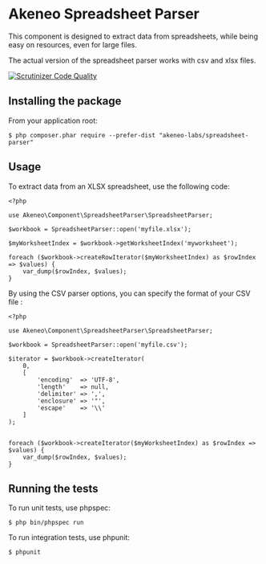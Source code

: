 Akeneo Spreadsheet Parser
=========================

This component is designed to extract data from spreadsheets, while being easy on resources, even for large files.

The actual version of the spreadsheet parser works with csv and xlsx files.

[![Scrutinizer Code Quality](https://scrutinizer-ci.com/g/akeneo-labs/spreadsheet-parser/badges/quality-score.png?b=master)](https://scrutinizer-ci.com/g/akeneo-labs/spreadsheet-parser/?branch=master)

Installing the package
----------------------

From your application root:

    $ php composer.phar require --prefer-dist "akeneo-labs/spreadsheet-parser"


Usage
-----

To extract data from an XLSX spreadsheet, use the following code:

    <?php
    
    use Akeneo\Component\SpreadsheetParser\SpreadsheetParser;

    $workbook = SpreadsheetParser::open('myfile.xlsx');

    $myWorksheetIndex = $workbook->getWorksheetIndex('myworksheet');
    
    foreach ($workbook->createRowIterator($myWorksheetIndex) as $rowIndex => $values) {
        var_dump($rowIndex, $values);
    }


By using the CSV parser options, you can specify the format of your CSV file :

    <?php
    
    use Akeneo\Component\SpreadsheetParser\SpreadsheetParser;

    $workbook = SpreadsheetParser::open('myfile.csv');

    $iterator = $workbook->createIterator(
        0,
        [
            'encoding'  => 'UTF-8',
            'length'    => null,
            'delimiter' => ',',
            'enclosure' => '"',
            'escape'    => '\\'
        ]
    );
   
    
    foreach ($workbook->createIterator($myWorksheetIndex) as $rowIndex => $values) {
        var_dump($rowIndex, $values);
    }


Running the tests
-----------------

To run unit tests, use phpspec:

    $ php bin/phpspec run
    

To run integration tests, use phpunit:

    $ phpunit
    
    
